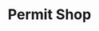 ---
title: "Permit Shop"
url: /ahmedabad/permit-shop-mithakhali-six-roads-circle-cross-roads/
shop: alcohol
---